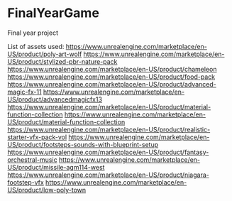 # FinalYearGame
Final year project

List of assets used:
https://www.unrealengine.com/marketplace/en-US/product/poly-art-wolf
https://www.unrealengine.com/marketplace/en-US/product/stylized-pbr-nature-pack
https://www.unrealengine.com/marketplace/en-US/product/chameleon
https://www.unrealengine.com/marketplace/en-US/product/food-pack
https://www.unrealengine.com/marketplace/en-US/product/advanced-magic-fx-11
https://www.unrealengine.com/marketplace/en-US/product/advancedmagicfx13
https://www.unrealengine.com/marketplace/en-US/product/material-function-collection
https://www.unrealengine.com/marketplace/en-US/product/material-function-collection
https://www.unrealengine.com/marketplace/en-US/product/realistic-starter-vfx-pack-vol
https://www.unrealengine.com/marketplace/en-US/product/footsteps-sounds-with-blueprint-setup
https://www.unrealengine.com/marketplace/en-US/product/fantasy-orchestral-music
https://www.unrealengine.com/marketplace/en-US/product/missile-agm114-west
https://www.unrealengine.com/marketplace/en-US/product/niagara-footstep-vfx
https://www.unrealengine.com/marketplace/en-US/product/low-poly-town
